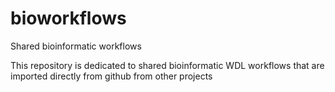 # bioworkflows
Shared bioinformatic workflows

This repository is dedicated to shared bioinformatic WDL workflows that are imported directly from github from other projects